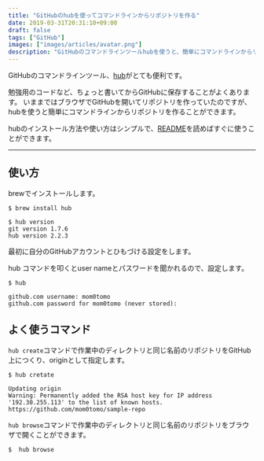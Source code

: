 ```yaml
---
title: "GitHubのhubを使ってコマンドラインからリポジトリを作る"
date: 2019-03-31T20:31:10+09:00
draft: false
tags: ["GitHub"]
images: ["images/articles/avatar.png"]
description: "GitHubのコマンドラインツールhubを使うと、簡単にコマンドラインからリポジトリを作ることができます。"
---
```


GitHubのコマンドラインツール、[hub](https://github.com/github/hub)がとても便利です。

勉強用のコードなど、ちょっと書いてからGitHubに保存することがよくあります。
いままではブラウザでGitHubを開いてリポジトリを作っていたのですが、hubを使うと簡単にコマンドラインからリポジトリを作ることができます。

hubのインストール方法や使い方はシンプルで、[README](https://github.com/github/hub)を読めばすぐに使うことができます。

***

## 使い方

brewでインストールします。

```shell
$ brew install hub

$ hub version
git version 1.7.6
hub version 2.2.3
```

最初に自分のGitHubアカウントとひもづける設定をします。

hub コマンドを叩くとuser nameとパスワードを聞かれるので、設定します。

```shell
$ hub

github.com username: mom0tomo
github.com password for mom0tomo (never stored):
```


## よく使うコマンド

`hub create`コマンドで作業中のディレクトリと同じ名前のリポジトリをGitHub上につくり、originとして指定します。

```shell
$ hub cretate

Updating origin
Warning: Permanently added the RSA host key for IP address '192.30.255.113' to the list of known hosts.
https://github.com/mom0tomo/sample-repo
```

`hub browse`コマンドで作業中のディレクトリと同じ名前のリポジトリをブラウザで開くことができます。

```shell
$  hub browse
```
